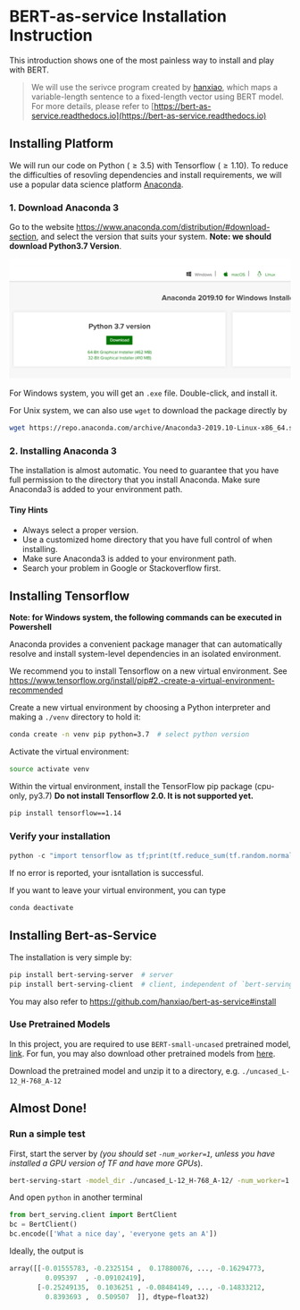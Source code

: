 # BERT-as-service Installation Instruction

This introduction shows one of the most painless way to install and play with
BERT. 

> We will use the serivce program created by [hanxiao](https://github.com/hanxiao/bert-as-service), which maps a variable-length sentence to a fixed-length vector using BERT model. For more details, please refer to [https://bert-as-service.readthedocs.io](https://bert-as-service.readthedocs.io)

## Installing Platform

We will run our code on Python ($\geq 3.5$) with Tensorflow ($\geq 1.10$). To
reduce the difficulties of resovling dependencies and install requirements, we
will use a popular data science platform [Anaconda](https://www.anaconda.com/).

### 1. Download Anaconda 3

Go to the website https://www.anaconda.com/distribution/#download-section, and
select the version that suits your system. **Note: we should download Python3.7
Version**. 

![download page](figs/anaconda_download.jpg)

For Windows system, you will get an `.exe` file. Double-click, and install it.

For Unix system, we can also use `wget` to download the package directly by

```bash
wget https://repo.anaconda.com/archive/Anaconda3-2019.10-Linux-x86_64.sh
```

### 2. Installing Anaconda 3

The installation is almost automatic. You need to guarantee that you have full
permission to the directory that you install Anaconda. Make sure Anaconda3 is
added to your environment path.

#### Tiny Hints

- Always select a proper version.
- Use a customized home directory that you have full control of when installing.
- Make sure Anaconda3 is added to your environment path.
- Search your problem in Google or Stackoverflow first.

## Installing Tensorflow

**Note: for Windows system, the following commands can be executed in Powershell**

Anaconda provides a convenient package manager that can automatically resolve and install system-level dependencies in an isolated environment. 

We recommend you to install Tensorflow on a new virtual environment. See https://www.tensorflow.org/install/pip#2.-create-a-virtual-environment-recommended

Create a new virtual environment by choosing a Python interpreter and making a 
`./venv` directory to hold it:

```bash
conda create -n venv pip python=3.7  # select python version
```

Activate the virtual environment:

```bash
source activate venv
```

Within the virtual environment, install the TensorFlow pip package (cpu-only, py3.7)
**Do not install Tensorflow 2.0. It is not supported yet.**

```bash
pip install tensorflow==1.14
```

### Verify your installation

```python
python -c "import tensorflow as tf;print(tf.reduce_sum(tf.random.normal([1000, 1000])))"
```

If no error is reported, your isntallation is successful.

If you want to leave your virtual environment, you can type

```bash
conda deactivate
```

## Installing Bert-as-Service

The installation is very simple by:

```bash
pip install bert-serving-server  # server
pip install bert-serving-client  # client, independent of `bert-serving-server`
```

You may also refer to https://github.com/hanxiao/bert-as-service#install

### Use Pretrained Models

In this project, you are required to use `BERT-small-uncased` pretrained model, [link](https://storage.googleapis.com/bert_models/2018_10_18/uncased_L-12_H-768_A-12.zip). For fun, you may also download other pretrained models from [here](https://github.com/hanxiao/bert-as-service#1-download-a-pre-trained-bert-model).

Download the pretrained model and unzip it to a directory, e.g. `./uncased_L-12_H-768_A-12`

## Almost Done!

### Run a simple test

First, start the server by  *(you should set `-num_worker=1`, unless you have installed a GPU version of TF and have more GPUs*).

```bash
bert-serving-start -model_dir ./uncased_L-12_H-768_A-12/ -num_worker=1 -cpu
```

And open `python` in another terminal

```python
from bert_serving.client import BertClient
bc = BertClient()
bc.encode(['What a nice day', 'everyone gets an A'])
```

Ideally, the output is

```python
array([[-0.01555783, -0.2325154 ,  0.17880076, ..., -0.16294773,
         0.095397  , -0.09102419],
       [-0.25249135,  0.1036251 , -0.08484149, ..., -0.14833212,
         0.8393693 ,  0.509507  ]], dtype=float32)
```